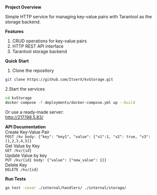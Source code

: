 **Project Overview**

Simple HTTP service for managing key-value pairs with Tarantool as the storage backend.

**Features**
1. CRUD operations for key-value pairs
2. HTTP REST API interface
3. Tarantool storage backend

**Quick Start**
1. Clone the repository
```bash
git clone https://github.com/ItserX/kvStorage.git
```  
2.Start the services
```bash  
cd kvStorage  
docker compose -f deployments/docker-compose.yml up --build
```
Or use a ready-made server:  
http://217.198.5.83/

**API Documentation**  
Create Key-Value Pair  
`POST /kv body: {"key": "key1", "value": {"v1":1, "v2": true, "v3": [1,2,3,4,5]}`  
Get Value by Key  
`GET /kv/{id}`  
Update Value by key  
`PUT /kv/{id} body: {"value": {"new_value": 1}}`  
Delete Key  
`DELETE /kv/{id}`  

**Run Tests**  
```bash
go test -cover ./internal/handlers/ ./internal/storage/
```
